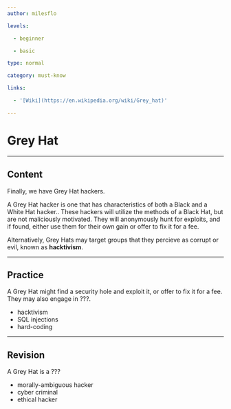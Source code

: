 ```yaml
---
author: milesflo

levels:

  - beginner

  - basic

type: normal

category: must-know

links:

  - '[Wiki](https://en.wikipedia.org/wiki/Grey_hat)'

---
```

# Grey Hat

---
## Content

Finally, we have Grey Hat hackers. 

A Grey Hat hacker is one that has characteristics of both a Black and a White Hat hacker.. These hackers will utilize the methods of a Black Hat, but are not maliciously motivated. They will anonymously hunt for exploits, and if found, either use them for their own gain or offer to fix it for a fee. 

Alternatively, Grey Hats may target groups that they percieve as corrupt or evil, known as **hacktivism**.

---
## Practice

A Grey Hat might find a security hole and exploit it, or offer to fix it for a fee. They may also engage in ???.

* hacktivism
* SQL injections
* hard-coding

---
## Revision

A Grey Hat is a ???

* morally-ambiguous hacker
* cyber criminal
* ethical hacker
